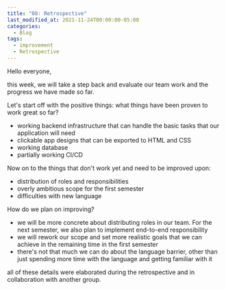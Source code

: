 ```yaml
---
title: "08: Retrospective"
last_modified_at: 2021-11-24T00:00:00-05:00
categories:
  - Blog
tags:
  - improvement
  - Retrospective
---
```


Hello everyone,

this week, we will take a step back and evaluate our team work and the progress we have made so far.

Let's start off with the positive things: what things have been proven to work great so far?

- working backend infrastructure that can handle the basic tasks that our application will need
- clickable app designs that can be exported to HTML and CSS
- working database
- partially working CI/CD

Now on to the things that don't work yet and need to be improved upon:

- distribution of roles and responsibilities
- overly ambitious scope for the first semester
- difficulties with new language

How do we plan on improving?

- we will be more concrete about distributing roles in our team. For the next semester, we also plan to implement end-to-end responsibility
- we will rework our scope and set more realistic goals that we can achieve in the remaining time in the first semester
- there's not that much we can do about the language barrier, other than just spending more time with the language and getting familiar with it

all of these details were elaborated during the retrospective and in collaboration with another group.

